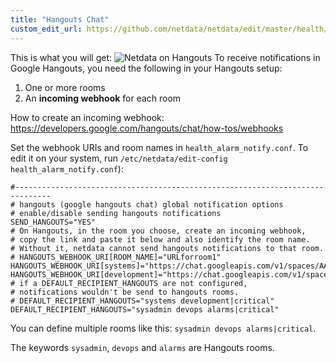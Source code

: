 ```yaml
---
title: "Hangouts Chat"
custom_edit_url: https://github.com/netdata/netdata/edit/master/health/notifications/hangouts/README.md
---
```




This is what you will get:
![Netdata on Hangouts](https://user-images.githubusercontent.com/1153921/66427166-47de6900-e9c8-11e9-8322-b4b03f084dc1.png)
To receive notifications in Google Hangouts, you need the following in your Hangouts setup:

1. One or more rooms
2. An **incoming webhook** for each room

How to create an incoming webhook: 
https://developers.google.com/hangouts/chat/how-tos/webhooks

Set the webhook URIs and room names in `health_alarm_notify.conf`. To edit it on your system, run `/etc/netdata/edit-config health_alarm_notify.conf`):

```
#------------------------------------------------------------------------------
# hangouts (google hangouts chat) global notification options
# enable/disable sending hangouts notifications
SEND_HANGOUTS="YES"
# On Hangouts, in the room you choose, create an incoming webhook,
# copy the link and paste it below and also identify the room name.
# Without it, netdata cannot send hangouts notifications to that room.
# HANGOUTS_WEBHOOK_URI[ROOM_NAME]="URLforroom1"
HANGOUTS_WEBHOOK_URI[systems]="https://chat.googleapis.com/v1/spaces/AAAAXXXXXXX/..."
HANGOUTS_WEBHOOK_URI[development]="https://chat.googleapis.com/v1/spaces/AAAAYYYYY/..."
# if a DEFAULT_RECIPIENT_HANGOUTS are not configured,
# notifications wouldn't be send to hangouts rooms.
# DEFAULT_RECIPIENT_HANGOUTS="systems development|critical"
DEFAULT_RECIPIENT_HANGOUTS="sysadmin devops alarms|critical"
```
You can define multiple rooms like this: `sysadmin devops alarms|critical`.

The keywords `sysadmin`, `devops` and `alarms` are Hangouts rooms.
